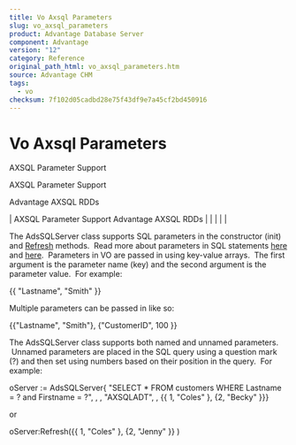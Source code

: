 ```yaml
---
title: Vo Axsql Parameters
slug: vo_axsql_parameters
product: Advantage Database Server
component: Advantage
version: "12"
category: Reference
original_path_html: vo_axsql_parameters.htm
source: Advantage CHM
tags:
  - vo
checksum: 7f102d05cadbd28e75f43df9e7a45cf2bd450916
---
```


# Vo Axsql Parameters

AXSQL Parameter Support

AXSQL Parameter Support

Advantage AXSQL RDDs

| AXSQL Parameter Support  Advantage AXSQL RDDs |  |  |  |  |

The AdsSQLServer class supports SQL parameters in the constructor (init) and [Refresh](vo_axsql_refresh_functionality.md) methods.  Read more about parameters in SQL statements [here](devguide_parameters_in_sql_statements.md) and [here](ace_parameters_in_sql_statements.md).  Parameters in VO are passed in using key-value arrays.  The first argument is the parameter name (key) and the second argument is the parameter value.  For example:

{{ "Lastname", "Smith" }}

Multiple parameters can be passed in like so:

{{"Lastname", "Smith"}, {"CustomerID", 100 }}

The AdsSQLServer class supports both named and unnamed parameters.  Unnamed parameters are placed in the SQL query using a question mark (?) and then set using numbers based on their position in the query.  For example:

oServer := AdsSQLServer{ "SELECT \* FROM customers WHERE Lastname = ? and Firstname = ?", , , "AXSQLADT", , {{ 1, "Coles" }, {2, "Becky" }}}

or

oServer:Refresh({{ 1, "Coles" }, {2, "Jenny" }} )
